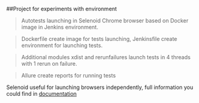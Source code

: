 ##Project for experiments with environment

>Autotests launching in Selenoid Chrome browser based on Docker image in Jenkins environment.

>Dockerfile create image for tests launching, Jenkinsfile create environment for launching tests.

>Additional modules xdist and rerunfailures launch tests in 4 threads with 1 rerun on failure. 

> Allure create reports for running tests

Selenoid useful for launching browsers independently, full information you could find in [documentation](https://aerokube.com/selenoid/latest/)